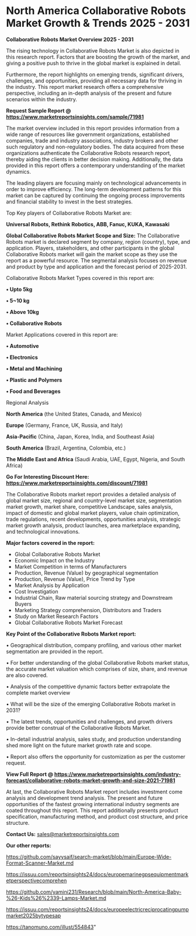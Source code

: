 # North America Collaborative Robots Market Growth & Trends 2025 - 2031

<Strong> Collaborative Robots Market Overview 2025 - 2031</strong>

The rising technology in Collaborative Robots Market is also depicted in this research report. Factors that are boosting the growth of the market, and giving a positive push to thrive in the global market is explained in detail.

Furthermore, the report highlights on emerging trends, significant drivers, challenges, and opportunities, providing all necessary data for thriving in the industry. This report market research offers a comprehensive perspective, including an in-depth analysis of the present and future scenarios within the industry.

<strong>Request Sample Report @ <a href=https://www.marketreportsinsights.com/sample/71981>https://www.marketreportsinsights.com/sample/71981</a></strong>

The market overview included in this report provides information from a wide range of resources like government organizations, established companies, trade and industry associations, industry brokers and other such regulatory and non-regulatory bodies. The data acquired from these organizations authenticate the Collaborative Robots research report, thereby aiding the clients in better decision making. Additionally, the data provided in this report offers a contemporary understanding of the market dynamics.

The leading players are focusing mainly on technological advancements in order to improve efficiency. The long-term development patterns for this market can be captured by continuing the ongoing process improvements and financial stability to invest in the best strategies.

Top Key players of Collaborative Robots Market are:

<strong>Universal Robots, Rethink Robotics, ABB, Fanuc, KUKA, Kawasaki</strong>

<strong><b>Global Collaborative Robots Market Scope and Size:</b></strong>
The Collaborative Robots market is declared segment by company, region (country), type, and application. Players, stakeholders, and other participants in the global Collaborative Robots market will gain the market scope as they use the report as a powerful resource. The segmental analysis focuses on revenue and product by type and application and the forecast period of 2025-2031.

Collaborative Robots Market Types covered in this report are:

<strong>• Upto 5kg

• 5~10 kg

• Above 10kg

• Collaborative Robots</strong>

Market Applications covered in this report are:

<strong>• Automotive

• Electronics

• Metal and Machining

• Plastic and Polymers

• Food and Beverages</strong> 

Regional Analysis

<strong>North America</strong> (the United States, Canada, and Mexico)

<strong>Europe</strong> (Germany, France, UK, Russia, and Italy)

<strong>Asia-Pacific</strong> (China, Japan, Korea, India, and Southeast Asia)

<strong>South America</strong> (Brazil, Argentina, Colombia, etc.)

<strong>The Middle East and Africa</strong> (Saudi Arabia, UAE, Egypt, Nigeria, and South Africa)

<strong>Go For Interesting Discount Here: <a href=https://www.marketreportsinsights.com/discount/71981>https://www.marketreportsinsights.com/discount/71981</a></strong>

The Collaborative Robots market report provides a detailed analysis of global market size, regional and country-level market size, segmentation market growth, market share, competitive Landscape, sales analysis, impact of domestic and global market players, value chain optimization, trade regulations, recent developments, opportunities analysis, strategic market growth analysis, product launches, area marketplace expanding, and technological innovations.

<strong><b>Major factors covered in the report:</b></strong>
<ul>
  <li>Global Collaborative Robots Market </li>
  <li>Economic Impact on the Industry</li>
  <li>Market Competition in terms of Manufacturers</li>
  <li>Production, Revenue (Value) by geographical segmentation</li>
  <li>Production, Revenue (Value), Price Trend by Type</li>
  <li>Market Analysis by Application</li>
  <li>Cost Investigation</li>
  <li>Industrial Chain, Raw material sourcing strategy and Downstream Buyers</li>
  <li>Marketing Strategy comprehension, Distributors and Traders</li>
  <li>Study on Market Research Factors</li>
  <li>Global Collaborative Robots Market Forecast</li>
</ul>

<strong><b>Key Point of the Collaborative Robots Market report:</b></strong>

• Geographical distribution, company profiling, and various other market segmentation are provided in the report.

• For better understanding of the global Collaborative Robots market status, the accurate market valuation which comprises of size, share, and revenue are also covered.

• Analysis of the competitive dynamic factors better extrapolate the complete market overview

• What will be the size of the emerging Collaborative Robots market in 2031?

• The latest trends, opportunities and challenges, and growth drivers provide better construal of the Collaborative Robots Market.

• In-detail industrial analysis, sales study, and production understanding shed more light on the future market growth rate and scope.

• Report also offers the opportunity for customization as per the customer request.

<strong><b>View Full Report @ <a href=https://www.marketreportsinsights.com/industry-forecast/collaborative-robots-market-growth-and-size-2021-71981>https://www.marketreportsinsights.com/industry-forecast/collaborative-robots-market-growth-and-size-2021-71981</a></b></strong>


At last, the Collaborative Robots Market report includes investment come analysis and development trend analysis. The present and future opportunities of the fastest growing international industry segments are coated throughout this report. This report additionally presents product specification, manufacturing method, and product cost structure, and price structure.

<strong>Contact Us:</strong>
sales@marketreportsinsights.com

<strong>Our other reports:</strong>

<a href=https://github.com/sayysaif/search-market/blob/main/Europe-Wide-Format-Scanner-Market.md>https://github.com/sayysaif/search-market/blob/main/Europe-Wide-Format-Scanner-Market.md</a>

<a href=https://issuu.com/reportsinsights24/docs/europemarinegpsequipmentmarketperspectivecomprehen>https://issuu.com/reportsinsights24/docs/europemarinegpsequipmentmarketperspectivecomprehen</a>

<a href=https://github.com/yamini231/Research/blob/main/North-America-Baby-%26-Kids%26%2339-Lamps-Market.md>https://github.com/yamini231/Research/blob/main/North-America-Baby-%26-Kids%26%2339-Lamps-Market.md</a>

<a href=https://issuu.com/reportsinsights24/docs/europeelectricreciprocatingpumpmarket2025bytypesap>https://issuu.com/reportsinsights24/docs/europeelectricreciprocatingpumpmarket2025bytypesap</a>

<a href=https://tanomuno.com/illust/554843>https://tanomuno.com/illust/554843</a>"
